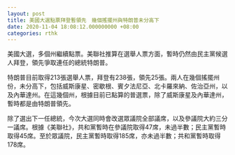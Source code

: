 ```yaml
---
layout: post
title: 美國大選點票拜登暫領先　幾個搖擺州與特朗普未分高下
date: 2020-11-04 18:08:12.000000000 +08:00
categories: rthk
---
```


美國大選，多個州繼續點票。美聯社推算在選舉人票方面，暫時仍然由民主黨候選人拜登，領先爭取連任的總統特朗普。

特朗普目前取得213張選舉人票，拜登有238張，領先25張。兩人在幾個搖擺州份，未分高下，包括威斯康星、密歇根、賓夕法尼亞、北卡羅來納、佐治亞州，以及內華達州。在這幾個州，根據目前已點算的普選票，除了威斯康星及內華達州，暫時都是由特朗普領先。

除了選出下一任總統，今次大選同時會改選眾議院全部議席，以及參議院大約三分一議席。根據《美聯社》，共和黨暫時在參議院取得47席，未過半數；民主黨暫時取得45席。至於眾議院，民主黨暫時取得185席，亦未過半數；共和黨暫時取得178席。　
